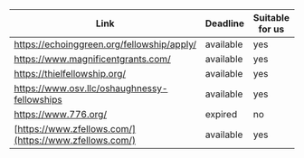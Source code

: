 | **Link**                                               | **Deadline** | **Suitable for us** | **Amount**  |           |
| ------------------------------------------------------ | ------------ | ------------------- | ----------- | --------- |
| https://echoinggreen.org/fellowship/apply/             | available    | yes                 | $90,000.00  |           |
| https://www.magnificentgrants.com/                     | available    | yes                 | $10,000.00  |           |
| https://thielfellowship.org/                           | available    | yes                 | $100,000.00 |           |
| https://www.osv.llc/oshaughnessy-fellowships           | available    | yes                 | $100,000.00 |           |
| https://www.776.org/                                   | expired      | no                  | $100,000.00 |           |
| [https://www.zfellows.com/](https://www.zfellows.com/) | available    | yes                 | $10,000.00  | very cool |
